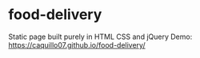 # food-delivery
Static page built purely in HTML CSS and jQuery
Demo: https://caquillo07.github.io/food-delivery/
